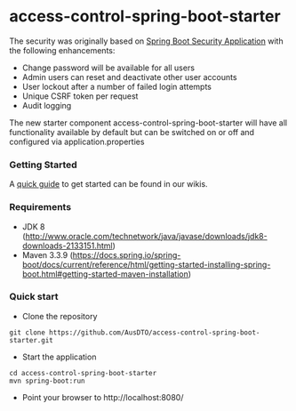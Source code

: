 # access-control-spring-boot-starter

The security was originally based on [Spring Boot Security Application](https://github.com/bkielczewski/example-spring-boot-security) with the following enhancements:

* Change password will be available for all users
* Admin users can reset and deactivate other user accounts
* User lockout after a number of failed login attempts
* Unique CSRF token per request
* Audit logging

The new starter component access-control-spring-boot-starter will have all functionality available by default but can be switched on or off and configured via application.properties

### Getting Started

A [quick guide](https://github.com/AusDTO/access-control-spring-boot-starter/wiki/Getting-Started) to get started can be found in our wikis.

### Requirements

* JDK 8 (http://www.oracle.com/technetwork/java/javase/downloads/jdk8-downloads-2133151.html)
* Maven 3.3.9 (https://docs.spring.io/spring-boot/docs/current/reference/html/getting-started-installing-spring-boot.html#getting-started-maven-installation)

### Quick start

* Clone the repository

```shell
git clone https://github.com/AusDTO/access-control-spring-boot-starter.git
```

* Start the application

```shell
cd access-control-spring-boot-starter
mvn spring-boot:run
```

* Point your browser to http://localhost:8080/
